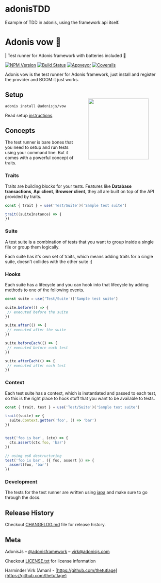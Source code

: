 # adonisTDD
Example of TDD in adonis, using the framework api itself.


# Adonis vow 💂

| Test runner for Adonis framework with batteries included 🔋


[![NPM Version][npm-image]][npm-url]
[![Build Status][travis-image]][travis-url]
[![Appveyor][appveyor-image]][appveyor-url]
[![Coveralls][coveralls-image]][coveralls-url]

Adonis vow is the test runner for Adonis framework, just install and register the provider and BOOM it just works.

<img src="http://res.cloudinary.com/adonisjs/image/upload/q_100/v1497112678/adonis-purple_pzkmzt.svg" width="200px" align="right" hspace="30px" vspace="40px">

## Setup

```bash
adonis install @adonisjs/vow
```

Read setup [instructions](instructions.md)

## Concepts

The test runner is bare bones that you need to setup and run tests using your command line. But it comes with a powerful concept of traits.

### Traits

Traits are building blocks for your tests. Features like **Database transactions**, **Api client**, **Browser client**, they all are built on top of the API provided by traits.

```js
const { trait } = use('Test/Suite')('Sample test suite')

trait((suiteInstance) => {
})
```

### Suite
A test suite is a combination of tests that you want to group inside a single file or group them logically.

Each suite has it's own set of traits, which means adding traits for a single suite, doesn't collides with the other suite :)

### Hooks
Each suite has a lifecycle and you can hook into that lifecycle by adding methods to one of the following events.

```js
const suite = use('Test/Suite')('Sample test suite') 

suite.before(() => {
 // executed before the suite
})

suite.after(() => {
 // executed after the suite
})

suite.beforeEach(() => {
 // executed before each test
})

suite.afterEach(() => {
 // executed after each test
})
```

### Context

Each test suite has a context, which is instantiated and passed to each test, so this is the right place to hook stuff that you want to be available to tests.

```js
const { trait, test } = use('Test/Suite')('Sample test suite')

trait((suite) => {
  suite.Context.getter('foo', () => 'bar')
})


test('foo is bar', (ctx) => {
  ctx.assert(ctx.foo, 'bar')
})

// using es6 destructuring
test('foo is bar', ({ foo, assert }) => {
  assert(foo, 'bar')
})
```


### Development

The tests for the test runner are written using [japa](https://github.com/thetutlage/japa) and make sure to go through the docs.

## Release History

Checkout [CHANGELOG.md](CHANGELOG.md) file for release history.

## Meta

AdonisJs – [@adonisframework](https://twitter.com/adonisframework) – virk@adonisjs.com

Checkout [LICENSE.txt](LICENSE.txt) for license information

Harminder Virk (Aman) - [https://github.com/thetutlage](https://github.com/thetutlage)

[appveyor-image]: https://img.shields.io/appveyor/ci/thetutlage/adonis-vow/master.svg?style=flat-square

[appveyor-url]: https://ci.appveyor.com/project/thetutlage/adonis-vow

[npm-image]: https://img.shields.io/npm/v/@adonisjs/vow.svg?style=flat-square
[npm-url]: https://npmjs.org/package/@adonisjs/vow

[travis-image]: https://img.shields.io/travis/adonisjs/adonis-vow/master.svg?style=flat-square
[travis-url]: https://travis-ci.org/adonisjs/adonis-vow

[coveralls-image]: https://img.shields.io/coveralls/adonisjs/adonis-vow/develop.svg?style=flat-square

[coveralls-url]: https://coveralls.io/github/adonisjs/adonis-vow

